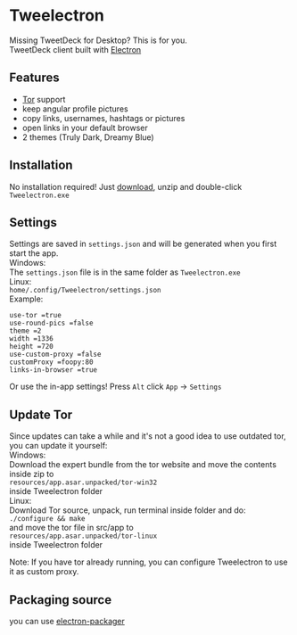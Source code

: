 # Tweelectron
Missing TweetDeck for Desktop? This is for you.<br>
TweetDeck client built with [Electron](https://electron.atom.io/)

## Features
- [Tor](https://www.torproject.org/) support
- keep angular profile pictures
- copy links, usernames, hashtags or pictures
- open links in your default browser
- 2 themes (Truly Dark, Dreamy Blue)

## Installation
No installation required! Just [download](https://github.com/Plastikmensch/Tweelectron/releases), unzip and double-click `Tweelectron.exe`

## Settings
Settings are saved in `settings.json` and will be generated when you first start the app.<br>
Windows:<br>
The `settings.json` file is in the same folder as `Tweelectron.exe`<br>
Linux:<br>
`home/.config/Tweelectron/settings.json`<br>
Example:
```
use-tor =true
use-round-pics =false
theme =2
width =1336
height =720
use-custom-proxy =false
customProxy =foopy:80
links-in-browser =true
```
Or use the in-app settings! Press `Alt` click `App` -> `Settings`
## Update Tor
Since updates can take a while and it's not a good idea to use outdated tor, you can update it yourself:<br>
Windows:<br>
Download the expert bundle from the tor website and move the contents inside zip to<br>
`resources/app.asar.unpacked/tor-win32`<br>
inside Tweelectron folder<br>
Linux:<br>
Download Tor source, unpack, run terminal inside folder and do:<br>
`./configure && make`<br>
and move the tor file in src/app to<br>
`resources/app.asar.unpacked/tor-linux`<br>
inside Tweelectron folder<br>

Note: If you have tor already running, you can configure Tweelectron to use it as custom proxy.
## Packaging source
you can use [electron-packager](https://github.com/electron-userland/electron-packager)
